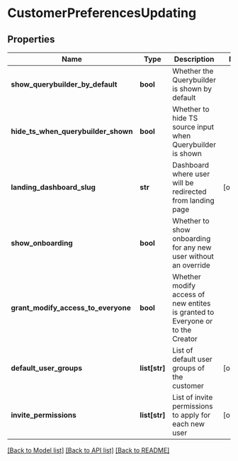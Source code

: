 # CustomerPreferencesUpdating

## Properties
Name | Type | Description | Notes
------------ | ------------- | ------------- | -------------
**show_querybuilder_by_default** | **bool** | Whether the Querybuilder is shown by default | 
**hide_ts_when_querybuilder_shown** | **bool** | Whether to hide TS source input when Querybuilder is shown | 
**landing_dashboard_slug** | **str** | Dashboard where user will be redirected from landing page | [optional] 
**show_onboarding** | **bool** | Whether to show onboarding for any new user without an override | 
**grant_modify_access_to_everyone** | **bool** | Whether modify access of new entites is granted to Everyone or to the Creator | 
**default_user_groups** | **list[str]** | List of default user groups of the customer | [optional] 
**invite_permissions** | **list[str]** | List of invite permissions to apply for each new user | [optional] 

[[Back to Model list]](../README.md#documentation-for-models) [[Back to API list]](../README.md#documentation-for-api-endpoints) [[Back to README]](../README.md)


